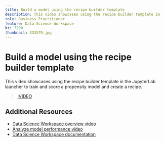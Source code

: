 ```yaml
---
title: Build a model using the recipe builder template
description: This video showcases using the recipe builder template in the JupyterLab launcher to train and score a propensity model and create a recipe.
role: Business Practitioner
feature: Data Science Workspace
kt: 7290
thumbnail: 333570.jpg
---
```


# Build a model using the recipe builder template

This video showcases using the recipe builder template in the JupyterLab launcher to train and score a propensity model and create a recipe.

>[!VIDEO](https://video.tv.adobe.com/v/333570)

## Additional Resources

* [Data Science Workspace overview video](understanding-data-science-workspace.md)
* [Analyze model performance video](analyze-model-performance.md)
* [Data Science Workspace documentation](https://www.adobe.com/go/data-science-overview-en)